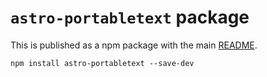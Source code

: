 # `astro-portabletext` package

This is published as a npm package with the main [README](https://github.com/theisel/astro-portabletext/blob/main/README.md).

```
npm install astro-portabletext --save-dev
```
